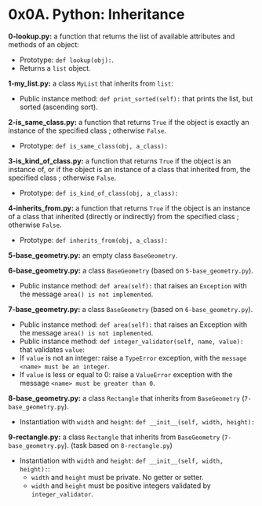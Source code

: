 # 0x0A. Python: Inheritance

**0-lookup.py:** a function that returns the list of available attributes and methods of an object:

- Prototype: `def lookup(obj):`.
- Returns a `list` object.

**1-my_list.py:** a class `MyList` that inherits from `list`:

- Public instance method: `def print_sorted(self):` that prints the list, but sorted (ascending sort).

**2-is_same_class.py:** a function that returns `True` if the object is exactly an instance of the specified class ; otherwise `False`.

- Prototype: `def is_same_class(obj, a_class):`

**3-is_kind_of_class.py:** a function that returns `True` if the object is an instance of, or if the object is an instance of a class that inherited from, the specified class ; otherwise `False`.

- Prototype: `def is_kind_of_class(obj, a_class):`

**4-inherits_from.py:** a function that returns `True` if the object is an instance of a class that inherited (directly or indirectly) from the specified class ; otherwise `False`.

- Prototype: `def inherits_from(obj, a_class):`

**5-base_geometry.py:** an empty class `BaseGeometry`.

**6-base_geometry.py:** a class `BaseGeometry` (based on `5-base_geometry.py`).

- Public instance method: `def area(self):` that raises an `Exception` with the message `area() is not implemented`.

**7-base_geometry.py:** a class `BaseGeometry` (based on `6-base_geometry.py`).

- Public instance method: `def area(self):` that raises an Exception with the message `area() is not implemented`.
- Public instance method: `def integer_validator(self, name, value):` that validates `value`:
- If `value` is not an integer: raise a `TypeError` exception, with the `message <name> must be an integer`.
- If `value` is less or equal to 0: raise a `ValueError` exception with the message `<name> must be greater than 0`.

**8-base_geometry.py:** a class `Rectangle` that inherits from `BaseGeometry` (`7-base_geometry.py`).

- Instantiation with `width` and `height`: `def __init__(self, width, height):`

**9-rectangle.py:** a class `Rectangle` that inherits from `BaseGeometry` (`7-base_geometry.py`). (task based on `8-rectangle.py`)

- Instantiation with `width` and `height`: `def __init__(self, width, height):`:
  - `width` and `height` must be private. No getter or setter.
  - `width` and `height` must be positive integers validated by `integer_validator`.

